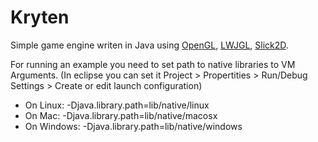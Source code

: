 # Kryten
Simple game engine writen in Java using [OpenGL](https://www.opengl.org/), [LWJGL](http://www.lwjgl.org/), [Slick2D](http://slick.ninjacave.com/).

For running an example you need to set path to native libraries to VM Arguments. (In eclipse you can set it Project > Propertities > Run/Debug Settings > Create or edit launch configuration)

- On Linux: -Djava.library.path=lib/native/linux
- On Mac: -Djava.library.path=lib/native/macosx
- On Windows: -Djava.library.path=lib/native/windows
  
